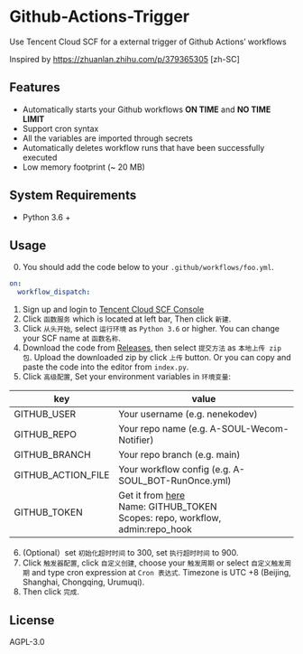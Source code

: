 # Github-Actions-Trigger

Use Tencent Cloud SCF for a external trigger of Github Actions’ workflows

Inspired by https://zhuanlan.zhihu.com/p/379365305 [zh-SC]

## Features

- Automatically starts your Github workflows **ON TIME** and **NO TIME LIMIT**
- Support cron syntax
- All the variables are imported through secrets
- Automatically deletes workflow runs that have been successfully executed
- Low memory footprint (~ 20 MB)

## System Requirements

- Python 3.6 +

## Usage

0. You should add the code below to your `.github/workflows/foo.yml`.
  ```yml
  on:
    workflow_dispatch:
  ```

1. Sign up and login to [Tencent Cloud SCF Console](https://console.cloud.tencent.com/scf/) 
2. Click `函数服务` which is located at left bar, Then click `新建`.
3. Click `从头开始`, select `运行环境` as `Python 3.6` or higher. You can change your SCF name at `函数名称`.
4. Download the code from [Releases](https://github.com/nenekodev/Github-Actions-Trigger/releases), then select `提交方法` as `本地上传 zip 包`. Upload the downloaded zip by click `上传` button. Or you can copy and paste the code into the editor from `index.py`.
5. Click `高级配置`, Set your environment variables in `环境变量`:

  |        key       |                                                         value                                                         |
  |------------------|-----------------------------------------------------------------------------------------------------------------------|
  |    GITHUB_USER   |                                            Your username (e.g. nenekodev)                                             |
  |    GITHUB_REPO   |                                       Your repo name (e.g. A-SOUL-Wecom-Notifier)                                     |
  |   GITHUB_BRANCH  |                                               Your repo branch (e.g. main)                                            |
  |GITHUB_ACTION_FILE|                                   Your workflow config (e.g. A-SOUL_BOT-RunOnce.yml)                                  |
  |   GITHUB_TOKEN   |Get it from [here](https://github.com/settings/tokens)<br>Name: GITHUB_TOKEN<br>Scopes: repo, workflow, admin:repo_hook|

6. (Optional）set `初始化超时时间` to 300, set `执行超时时间` to 900.
7. Click `触发器配置`, click `自定义创建`, choose your `触发周期` or select `自定义触发周期` and type cron expression at `Cron 表达式`. Timezone is UTC +8 (Beijing, Shanghai, Chongqing, Urumuqi).
8. Then click `完成`.

## License

AGPL-3.0

